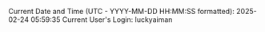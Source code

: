 Current Date and Time (UTC - YYYY-MM-DD HH:MM:SS formatted): 2025-02-24 05:59:35
Current User's Login: luckyaiman
